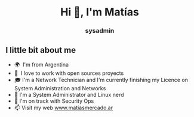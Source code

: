 <h1 align="center">Hi 👋, I'm Matías</h1>
<h3 align="center">sysadmin</h3>

## I little bit about me

* 🌍  I'm from Argentina
* 🚀  I love to work with open sources proyects
* 🎓  I'm a Network Technician and I'm currently finishing my Licence on System Administration and Networks
* 🔧 I'm a System Administrator and Linux nerd
* 🌱  I'm on track with Security Ops
* 📫  Visit my web www.matiasmercado.ar 
